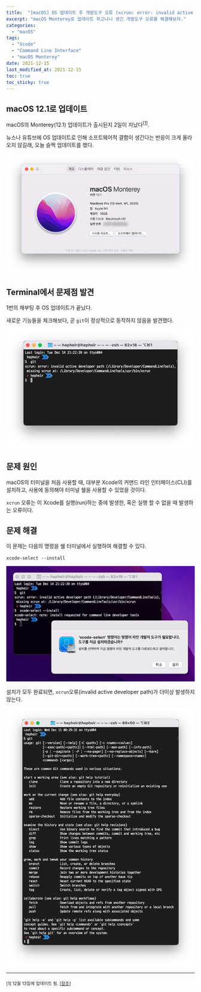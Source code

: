 ```yaml
---
title:  "[macOS] OS 업데이트 후 개발도구 오류 (xcrun: error: invalid active developer path)"
excerpt: "macOS Monterey로 업데이트 하고나니 생긴 개발도구 오류를 해결해보자."
categories:
  - "macOS"
tags:
  - "Xcode"
  - "Command Line Interface"
  - "macOS Monterey"
date: 2021-12-15
last_modified_at: 2021-12-15
toc: true
toc_sticky: true
---
```


## macOS 12.1로 업데이트

macOS의 Monterey(12.1) 업데이트가 출시된지 2일이 지났다<sup>[\[1\]](#fn-1)</sup>.

뉴스나 유튜브에 OS 업데이트로 인해 소프트웨어적 결함이 생긴다는 반응이 크게 올라오지 않길래, 오늘 슬쩍 업데이트를 했다.

![macOS Monterey installed](/assets/images/2021-12-15-updated-to-monterey.png)

## Terminal에서 문제점 발견

1번의 재부팅 후 OS 업데이트가 끝났다.

새로운 기능들을 체크해보다, 곧 `git`이 정상적으로 동작하지 않음을 발견했다.

![](/assets/images/2021-12-15-can-not-run-git.png)


## 문제 원인

macOS의 터미널을 처음 사용할 때, 대부분 Xcode의 커맨드 라인 인터페이스(CLI)를 설치하고, 사용에 동의해야 터미널 쉘을 사용할 수 있었을 것이다.

`xcrun` 오류는 이 Xcode를 실행(run)하는 중에 발생한, 혹은 실행 할 수 없을 때 발생하는 오류이다.

## 문제 해결

이 문제는 다음의 명령을 쉘 터미널에서 실행하여 해결할 수 있다.

```shell
xcode-select --install
```

![Installing Xcode CLI](/assets/images/2021-12-15-xcode-install.png)

설치가 모두 완료되면, `xcrun`오류(invalid active developer path)가 더이상 발생하지 않는다.

![git is now accessible](/assets/images/2021-12-15-can-run-git.png)

* * *

<sub id="fn-1">[1] 12월 13일에 업데이트 됨. [\[참조\]](https://support.apple.com/en-us/HT212978)</sub>
